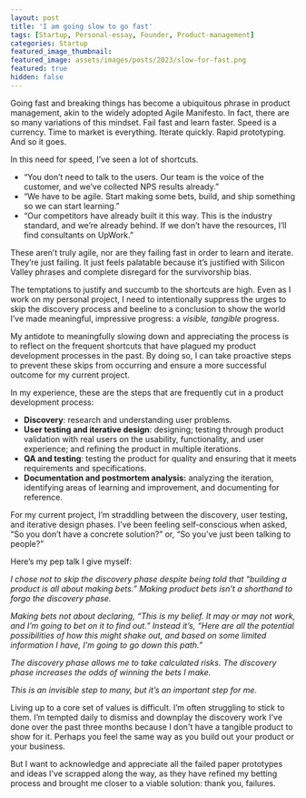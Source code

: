 ```yaml
---
layout: post
title: 'I am going slow to go fast'
tags: [Startup, Personal-essay, Founder, Product-management]
categories: Startup
featured_image_thumbnail:
featured_image: assets/images/posts/2023/slow-for-fast.png
featured: true
hidden: false
---
```

Going fast and breaking things has become a ubiquitous phrase in product management, akin to the widely adopted Agile Manifesto. In fact, there are so many variations of this mindset. Fail fast and learn faster. Speed is a currency. Time to market is everything. Iterate quickly. Rapid prototyping. And so it goes.

In this need for speed, I’ve seen a lot of shortcuts.

- “You don’t need to talk to the users. Our team is the voice of the customer, and we’ve collected NPS results already.”
- “We have to be agile. Start making some bets, build, and ship something so we can start learning.”
- “Our competitors have already built it this way. This is the industry standard, and we’re already behind. If we don’t have the resources, I’ll find consultants on UpWork.”

These aren’t truly agile, nor are they failing fast in order to learn and iterate. They’re just failing. It just feels palatable because it’s justified with Silicon Valley phrases and complete disregard for the survivorship bias.

The temptations to justify and succumb to the shortcuts are high. Even as I work on my personal project, I need to intentionally suppress the urges to skip the discovery process and beeline to a conclusion to show the world I’ve made meaningful, impressive progress: a *visible, tangible* progress.

My antidote to meaningfully slowing down and appreciating the process is to reflect on the frequent shortcuts that have plagued my product development processes in the past. By doing so, I can take proactive steps to prevent these skips from occurring and ensure a more successful outcome for my current project.

In my experience, these are the steps that are frequently cut in a product development process:

- **Discovery**: research and understanding user problems.
- **User testing and iterative design**: designing; testing through product validation with real users on the usability, functionality, and user experience; and refining the product in multiple iterations.
- **QA and testing**: testing the product for quality and ensuring that it meets requirements and specifications.
- **Documentation and postmortem analysis:** analyzing the iteration, identifying areas of learning and improvement, and documenting for reference.

For my current project, I’m straddling between the discovery, user testing, and iterative design phases. I’ve been feeling self-conscious when asked, “So you don’t have a concrete solution?” or, “So you’ve just been talking to people?”

Here’s my pep talk I give myself:

*I chose not to skip the discovery phase despite being told that “building a product is all about making bets.” Making product bets isn’t a shorthand to forgo the discovery phase.*

*Making bets not about declaring, “This is my belief. It may or may not work, and I’m going to bet on it to find out.” Instead it’s, “Here are all the potential possibilities of how this might shake out, and based on some limited information I have, I’m going to go down this path.”*

*The discovery phase allows me to take calculated risks. The discovery phase increases the odds of winning the bets I make.*

*This is an invisible step to many, but it’s an important step for me.*

Living up to a core set of values is difficult. I’m often struggling to stick to them. I’m tempted daily to dismiss and downplay the discovery work I've done over the past three months because I don't have a tangible product to show for it. Perhaps you feel the same way as you build out your product or your business.

But I want to acknowledge and appreciate all the failed paper prototypes and ideas I've scrapped along the way, as they have refined my betting process and brought me closer to a viable solution: thank you, failures.
